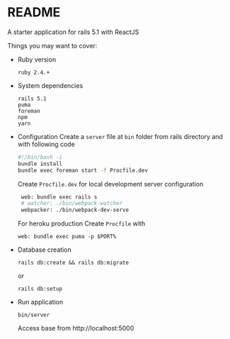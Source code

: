 # README

 A starter application for rails 5.1 with ReactJS

Things you may want to cover:

* Ruby version

   `ruby 2.4.+`
   
* System dependencies
  ```
  rails 5.1
  puma
  foreman
  npm
  yarn
  ```

* Configuration
  Create a `server` file at `bin` folder from rails directory and with following code
  
  ```sh
  #!/bin/bash -i
  bundle install
  bundle exec foreman start -f Procfile.dev
  ```

  Create `Procfile.dev` for local development server configuration
  ```sh
   web: bundle exec rails s
   # watcher: ./bin/webpack-watcher
   webpacker: ./bin/webpack-dev-serve
  ```

  For heroku production Create `Procfile` with
 
  ```
  web: bundle exec puma -p $PORT%
  ```

* Database creation

  `rails db:create && rails db:migrate` 
  
   or 
  
  `rails db:setup`

* Run application

   `bin/server`

  Access base from http://localhost:5000
